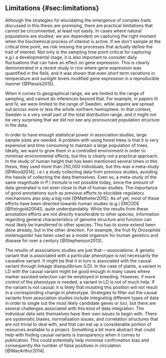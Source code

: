 ## Limitations {#sec:limitations}

Although the strategies for elucidating the emergence of complex traits discussed in this thesis are promising, there are practical limitations that cannot be circumvented, at least not easily.
In cases where natural populations are studied, we are dependent on capturing the right moment when the biochemical process of interest is active.
If we don't sample at the critical time point, we risk missing the processes that actually define the trait of interest.
Not only is the sampling time point critical for capturing e.g.\ a developmental stage, it is also important to consider daily fluctuations that can have an effect on gene expression.
This is clearly demonstrated in a recent study in rice where gene expression was quantified in the field, and it was shown that even short term variations in temperature and sunlight levels modified gene expression in a reproducible manner [@Plessis2015].

When it comes to geographical range, we are limited to the range of sampling, and cannot do inferences beyond that.
For example, in papers III and IV, we were limited to the range of Sweden, while aspens are spread out across more or less the whole northern hemisphere.
In that context, Sweden is a very small part of the total distribution range, and it might not be very surprising that we did not see any pronounced population structure in the data.

In order to have enough statistical power in association studies, large sample sizes are needed.
A problem with using forest trees is that it is very expensive and time consuming to maintain a large population of trees.
Ideally, we want to grow them in a controlled environment in order to minimise environmental effects, but this is clearly not a practical approach.
In the study of human height that has been mentioned several times in this thesis, they used more than 250,000 individuals, but this was a meta-study [@Wood2014], i.e.\ a study collecting data from previous studies, avoiding the hassle of collecting the data themselves.
Even so, a meta-study of the same magnitude in *P.\ tremula* is not possible today, since the amount of data generated is not even close to that of human studies.
The importance of good annotations such as previous efforts to elucidate regulatory mechanisms also play a big role [@Mathelier2015].
As of yet, most of these efforts have been directed towards human studies (e.g.\ ENCODE [@Feingold2004]), quite understandably.
While the results from these annotation efforts are not directly transferable to other species, information regarding general characteristics of genome structure and function can most likely be transferred to other species.
This has to some extend been done already, but in the other direction.
For example, the fruit fly *Drosophila melanogaster* has been used as a model organism for human genetics and disease for over a century [@Stephenson2013].

The results of associations studies are just that---associations.
A genetic variant that is associated with a particular phenotype is not necessarily the causative variant.
It might be that it in turn is associated with the causal variant through linkage disequilibrium (LD).
In the case of plants, a variant in LD with the causal variant might be good enough in many cases where marker assisted selection can be employed in breeding.
However, if more control of the phenotype is needed, a variant in LD is not of much help.
If the variant is not causal, it is likely that mutating this position will not result in a corresponding change in phenotype.
Strategies to filter out the causal variants from association studies include integrating different types of data in order to single out the most likely candidate genes or loci, but there are several challenges associated with this kind of data integration.
The individual data sets themselves have their own issues to begin with.
There are systematic biases, normalisation issues, and correlation structures that are not trivial to deal with, and that can eat up a considerable portion of resources available to a project.
Something a bit more abstract that could help with finding causal variants
is transparency when it comes to publication.
This could potentially help minimise confirmation bias and consequently the number of false positives in circulation [@MacArthur2014].
